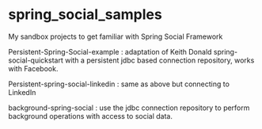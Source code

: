 spring_social_samples
=====================

My sandbox projects to get familiar with Spring Social Framework

Persistent-Spring-Social-example : adaptation of Keith Donald spring-social-quickstart with a persistent jdbc based connection repository, works with Facebook.

Persistent-spring-social-linkedin : same as above but connecting to LinkedIn

background-spring-social : use the jdbc connection repository to perform background operations with access to social data.

